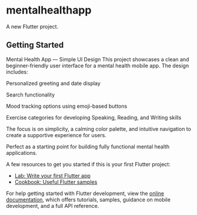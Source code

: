 # mentalhealthapp

A new Flutter project.

## Getting Started

Mental Health App — Simple UI Design
This project showcases a clean and beginner-friendly user interface for a mental health mobile app. The design includes:

Personalized greeting and date display

Search functionality

Mood tracking options using emoji-based buttons

Exercise categories for developing Speaking, Reading, and Writing skills

The focus is on simplicity, a calming color palette, and intuitive navigation to create a supportive experience for users.

Perfect as a starting point for building fully functional mental health applications.



A few resources to get you started if this is your first Flutter project:

- [Lab: Write your first Flutter app](https://docs.flutter.dev/get-started/codelab)
- [Cookbook: Useful Flutter samples](https://docs.flutter.dev/cookbook)

For help getting started with Flutter development, view the
[online documentation](https://docs.flutter.dev/), which offers tutorials,
samples, guidance on mobile development, and a full API reference.
